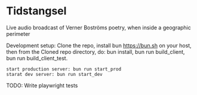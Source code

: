 # Tidstangsel
Live audio broadcast of Verner Boströms poetry, when inside a geographic perimeter

Development setup: 
	Clone the repo, 
	install bun https://bun.sh on your host, 
	then from the Cloned repo directory, do: bun install, bun run build_client, bun run build_client_test.

	start production server: bun run start_prod
	starat dev server: bun run start_dev


TODO:
Write playwright tests




